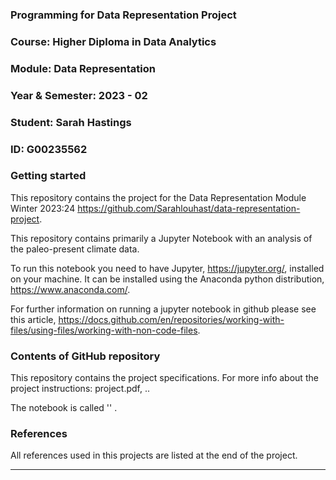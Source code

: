 
### Programming for Data Representation Project
### Course: Higher Diploma in Data Analytics
### Module: Data Representation
### Year & Semester: 2023 - 02
### Student: Sarah Hastings
### ID: G00235562


### Getting started
This repository contains the project for the Data Representation Module Winter 2023:24 https://github.com/Sarahlouhast/data-representation-project.

This repository contains primarily a Jupyter Notebook with an analysis of the paleo-present climate data.

To run this notebook you need to have Jupyter, https://jupyter.org/, installed on your machine. It can be installed using the Anaconda python distribution, https://www.anaconda.com/.

For further information on running a jupyter notebook in github please see this article, https://docs.github.com/en/repositories/working-with-files/using-files/working-with-non-code-files.

### Contents of GitHub repository
This repository contains the project specifications. For more info about the project instructions: project.pdf,  ..

The notebook is called '' .

### References
All references used in this projects are listed at the end of the project.

***
